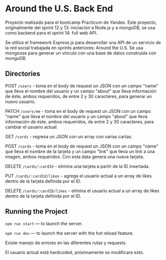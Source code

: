 # Around the U.S. Back End

Proyecto realizado para el bootcamp Practicum de Yandex. Este proyecto, originalmente del sprint 12 y 13: iniciación a Node.js y a mongoDB, se usa como backend para el sprint 14: full web API.

Se utiliza el framework Express.js para desarrollar una API de un servicio de la red social trabajada en sprints anteriores: Around the U.S.
Se usa mongoose para generar un vínculo con una base de datos construida con mongoDB.

## Directories

POST `/users` - toma en el body de request un JSON con un campo "name" que lleva el nombre del usuario y un campo "about" que lleva información de éste, ambos requeridos, de entre 2 y 30 caracteres, para generar un nuevo usuario.

PATCH `/users/me` - toma en el body de request un JSON con un campo "name" que lleva el nombre del usuario y un campo "about" que lleva información de éste, ambos requeridos, de entre 2 y 30 caracteres, para cambiar el usuario actual.

GET `/cards` - regresa un JSON con un array con varias cartas.

POST `/cards` - toma en el body de request un JSON con un campo "name" que lleva el nombre de la tarjeta y un campo "link" que lleva un link a una imagen, ambos requeridos. Con esta data genera una nueva tarjeta.

DELETE `/cards/:cardId` - elimina una tarjeta a partir de la ID insertada.

PUT `/cards/:cardId/likes` - agrega el usuario actual a un array de likes dentro de la tarjeta definida por el ID.

DELETE `/cards/:cardID/likes` - elimina el usuario actual a un array de likes dentro de la tarjeta definida por el ID.

## Running the Project

`npm run start` — to launch the server.

`npm run dev` — to launch the server with the hot reload feature.

Existe manejo de errores en las diferentes rutas y requests.

El usuario actual está hardcoded, próximamente se modificara esto.
